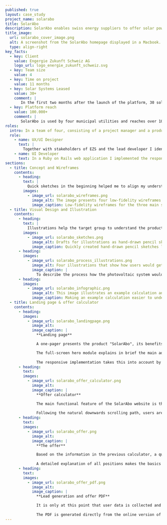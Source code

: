 ```yaml
---
published: true
layout: case_study
project_name: solarabo
title: SolarAbo
description: SolarAbo enables swiss energy suppliers to offer solar power systems to home owners as either lease option or direct purchase. On a white-label platform which hosts an online calculator, interested parties can request offers for both rental and purchase options.
title_image:
  url: solarabo_cover_image.png
  alt: A screenshot from the SolarAbo homepage displayed in a Macbook. It shows an image of a couple that stands closely together in front of their home which has solar panels applied to the roof. Text on the image present the marketing claims, main benefits and the call to action for the offering.
  type: align-right
key_facts:
  - key: Client
    value: Engergie Zukunft Schweiz AG
    logo_url: logo_energie_zukunft_schweiz.svg
  - key: Team size
    value: 4
  - key: Time on project
    value: 11 months
  - key: Solar Systems Leased
    value: 30+
    comment: |
       In the first two months after the launch of the platform, 30 solar systems have already been leased. A total project value of around CHF 500.000.
  - key: Platform reach
    value: 100.000+
    comment: |
       SolarAbo is used by four municipal utilities and reaches over 100,000 customers (as of June 2020).
roles:
  intro: In a team of four, consisting of a project manager and a product developer from the client side (Energie Zukunft Schweiz) and a full-stack developer, I was responsible for the design and its technical implementation in the product.
  role:
    - name: UX/UI Designer
      text: |
        Together with stakeholders of EZS and the lead developer I identified and documented the requirements. Based on this, user flow, wireframes, UI and web design for the main steps of the user journey were created: Landing page, online calculator and offer page. For quick feedback cycles I developed a large part of the design directly in the browser in close cooperation with the stakeholders.
    - name: UI Developer
      text: In a Ruby on Rails web application I implemented the responsive web design. Mainly HTML, CSS and ERB for templating were used. A special challenge was the generation of PDF versions of the offers. These had to be printable and consistent in appearance with the website.
sections:
  - title: Concept and Wireframes
    contents:
      - heading:
        text: |
          Quick sketches in the beginning helped me to align my understanding of the requirements for the website with the stakeholders of EZS. Based on the raw concepts, requirements and initial content designs, I was able to quickly develop wireframes that enabled focused communication, rapid feedback and iteration with stakeholders. Also smaller, mobile devices were taken into account from the beginning. Corresponding drafts illustrate how layout components adapt to smartphone screens, for example.
        images:
          - image_url: solarabo_wireframes.png
            image_alt: The image presents four low-fidelity wireframes of the three main pages of solarabo.
            image_caption: Low-fidelity wireframes for the three main steps of the user journey on the website. Besides getting all stakeholders on the same page regarding the general design direction, they helped to identify content needs e.g. for textual content as well as imagery such as photos an illustrations. The approval of these concepts marked the starting point for further design work.
  - title: Visual Design and Illustration
    contents:
      - heading:
        text: |
          Illustrations help the target group to understand the product. They explain the economic benefits of a photovoltaic system and how it can be installed on the customer's roof in just a few simple steps with SolarAbo.
        images:
          - image_url: solarabo_sketches.png
            image_alt: Drafts for illustrations as hand-drawn pencil sketches.
            image_caption: Quickly created hand-drawn pencil sketches like these helped me to convey my ideas without much effort. When the direction was set and approved I used Adobe Illustrator and Sketch to create the actual illustrations.
      - heading:
        images:
          - image_url: solarabo_process_illustrations.png
            image_alt: Four illustrations that show how users would get from website over on-site visit of solar experts to their own photovoltaic system.
            image_caption: |
              To describe the process how the photovoltaic system would make its way on to the user's roof, I created a series of four illustrations that cover the main steps in the customer journe: Website, on-site visit of installers, construction and eventually the operation of the system.
      - heading:
        images:
          - image_url: solarabo_infographic.png
            image_alt: This image illustrates an example calculation and shows a four person family that lives in a typical house with a certain roof size. The image also shows how the electricity mix is made up of self-produced solar electricity and grid electricity.
            image_caption: Making an example calculation easier to understand by illustrating which factors have an influence on the profitability of the system. This illustration visualizes how a photovoltaic system would work for a typical 4-person family houshold. It illustrates how the electricity mix is made up of self-produced solar electricity and grid electricity.
  - title: Landing page & offer calculator
    contents:
      - heading:
        images:
          - image_url: solarabo_landingpage.png
            image_alt:
            image_caption: |
              **Landing page**

              A one-pager presents the product "SolarAbo", its benefits and how it works.

              The full-screen hero module explains in brief the main advantages of SolarAbo and invites with a call-to-action to create an offer. The format-filling photography is intended to support the message and show the result — the solar system on the roof of a typical home.
              
              The responsive implementation takes this into account by ensuring that this information is almost always visible in full when the page is first loaded, regardless of screen size.
      - heading:
        text:
        images:
          - image_url: solarabo_offer_calculator.png
            image_alt:
            image_caption: |
              **Offer calculator**

              The main functional feature of the SolarAbo website is the offer calculator. Interested users enter the key data of their roof in a six-step form. In addition to the address, roof type, pitch and orientation, the roof surface can be marked on an interactive map. All values together form the basis for the creation of an individual preliminary offer.
              
              Following the natural downwards scrolling path, users are guided step by step through all necessary information. Special attention was paid to the comfortable usability even on smaller devices.
      - heading:
        text:
        images:
          - image_url: solarabo_offer.png
            image_alt:
            image_caption: |
              **The offer**

              Based on the information in the previous calculator, a quotation is created. This communicates in clear figures which possibilities the respective roof offers and at which costs which benefit can be generated.
              
              A detailed explanation of all positions makes the basics of the calculation transparent to users and explains details. Finally, the offer can be requested as a PDF document. Alternatively, an on-site discussion with a consultant is offered.
      - heading:
        text:
        images:
          - image_url: solarabo_offer_pdf.png
            image_alt:
            image_caption: |
              **Lead generation and offer PDF**

              It is only at this point that user data is collected and treated as qualified leads from that point on. The next call-to-action for an on-site consultation appointment is contained in an e-mail and the offer PDF which users will receive once they submit some contact information.
              
              The PDF is generated directly from the online version of the offer and transferred into a printable format using CSS.
---
```

